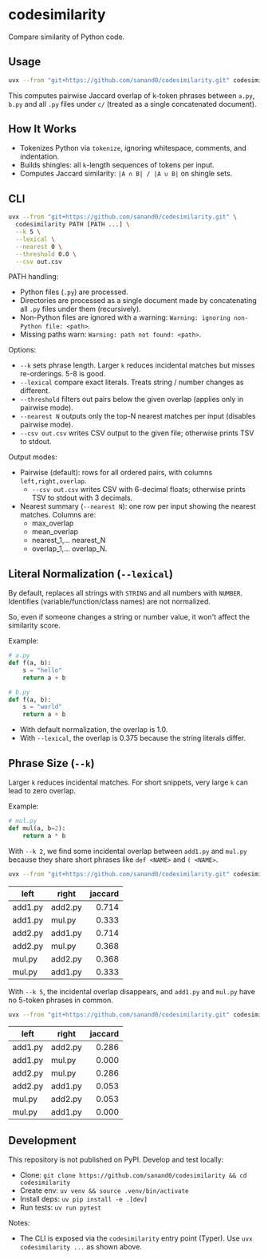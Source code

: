 # codesimilarity

Compare similarity of Python code.

## Usage

```bash
uvx --from "git+https://github.com/sanand0/codesimilarity.git" codesimilarity a.py b.py c/
```

This computes pairwise Jaccard overlap of k-token phrases between `a.py`, `b.py` and all `.py` files under `c/` (treated as a single concatenated document).

## How It Works

- Tokenizes Python via `tokenize`, ignoring whitespace, comments, and indentation.
- Builds shingles: all `k`-length sequences of tokens per input.
- Computes Jaccard similarity: `|A ∩ B| / |A ∪ B|` on shingle sets.

## CLI

```bash
uvx --from "git+https://github.com/sanand0/codesimilarity.git" \
  codesimilarity PATH [PATH ...] \
  --k 5 \
  --lexical \
  --nearest 0 \
  --threshold 0.0 \
  --csv out.csv
```

PATH handling:

- Python files (`.py`) are processed.
- Directories are processed as a single document made by concatenating all `.py` files under them (recursively).
- Non-Python files are ignored with a warning: `Warning: ignoring non-Python file: <path>`.
- Missing paths warn: `Warning: path not found: <path>`.

Options:

- `--k` sets phrase length. Larger `k` reduces incidental matches but misses re-orderings. 5-8 is good.
- `--lexical` compare exact literals. Treats string / number changes as different.
- `--threshold` filters out pairs below the given overlap (applies only in pairwise mode).
- `--nearest N` outputs only the top-N nearest matches per input (disables pairwise mode).
- `--csv out.csv` writes CSV output to the given file; otherwise prints TSV to stdout.

Output modes:

- Pairwise (default): rows for all ordered pairs, with columns `left,right,overlap`.
  - `--csv out.csv` writes CSV with 6-decimal floats; otherwise prints TSV to stdout with 3 decimals.
- Nearest summary (`--nearest N`): one row per input showing the nearest matches. Columns are:
  - max_overlap
  - mean_overlap
  - nearest_1,... nearest_N
  - overlap_1,... overlap_N.

## Literal Normalization (`--lexical`)

By default, replaces all strings with `STRING` and all numbers with `NUMBER`. Identifies (variable/function/class names) are not normalized.

So, even if someone changes a string or number value, it won't affect the similarity score.

Example:

```python
# a.py
def f(a, b):
    s = "hello"
    return a + b

# b.py
def f(a, b):
    s = "world"
    return a + b
```

- With default normalization, the overlap is 1.0.
- With `--lexical`, the overlap is 0.375 because the string literals differ.

## Phrase Size (`--k`)

Larger `k` reduces incidental matches. For short snippets, very large `k` can lead to zero overlap.

Example:

```python
# mul.py
def mul(a, b=2):
    return a * b
```

With `--k 2`, we find some incidental overlap between `add1.py` and `mul.py` because they share short phrases like `def <NAME>` and `( <NAME>`.

```bash
uvx --from "git+https://github.com/sanand0/codesimilarity.git" codesimilarity *.py --k 2
```

| left    | right   | jaccard |
| ------- | ------- | ------: |
| add1.py | add2.py |   0.714 |
| add1.py | mul.py  |   0.333 |
| add2.py | add1.py |   0.714 |
| add2.py | mul.py  |   0.368 |
| mul.py  | add2.py |   0.368 |
| mul.py  | add1.py |   0.333 |

With `--k 5`, the incidental overlap disappears, and `add1.py` and `mul.py` have no 5-token phrases in common.

```bash
uvx --from "git+https://github.com/sanand0/codesimilarity.git" codesimilarity *.py --k 5
```

| left    | right   | jaccard |
| ------- | ------- | ------: |
| add1.py | add2.py |   0.286 |
| add1.py | mul.py  |   0.000 |
| add2.py | mul.py  |   0.286 |
| add2.py | add1.py |   0.053 |
| mul.py  | add2.py |   0.053 |
| mul.py  | add1.py |   0.000 |

## Development

This repository is not published on PyPI. Develop and test locally:

- Clone: `git clone https://github.com/sanand0/codesimilarity && cd codesimilarity`
- Create env: `uv venv && source .venv/bin/activate`
- Install deps: `uv pip install -e .[dev]`
- Run tests: `uv run pytest`

Notes:

- The CLI is exposed via the `codesimilarity` entry point (Typer). Use `uvx codesimilarity ...` as shown above.
